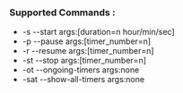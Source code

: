 ### Supported Commands :
* -s --start args:[duration=n hour/min/sec]
* -p --pause args:[timer_number=n]
* -r --resume args:[timer_number=n]
* -st --stop args:[timer_number=n]
* -ot --ongoing-timers args:none
* -sat --show-all-timers args:none 
